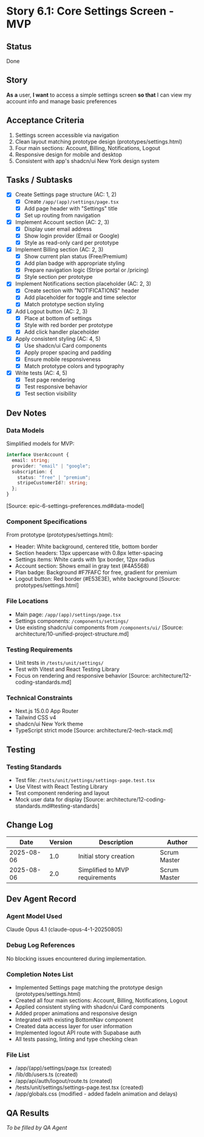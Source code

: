 # Story 6.1: Core Settings Screen - MVP

## Status

Done

## Story

**As a** user,
**I want** to access a simple settings screen
**so that** I can view my account info and manage basic preferences

## Acceptance Criteria

1. Settings screen accessible via navigation
2. Clean layout matching prototype design (prototypes/settings.html)
3. Four main sections: Account, Billing, Notifications, Logout
4. Responsive design for mobile and desktop
5. Consistent with app's shadcn/ui New York design system

## Tasks / Subtasks

- [x] Create Settings page structure (AC: 1, 2)
  - [x] Create `/app/(app)/settings/page.tsx`
  - [x] Add page header with "Settings" title
  - [x] Set up routing from navigation
- [x] Implement Account section (AC: 2, 3)
  - [x] Display user email address
  - [x] Show login provider (Email or Google)
  - [x] Style as read-only card per prototype
- [x] Implement Billing section (AC: 2, 3)
  - [x] Show current plan status (Free/Premium)
  - [x] Add plan badge with appropriate styling
  - [x] Prepare navigation logic (Stripe portal or /pricing)
  - [x] Style section per prototype
- [x] Implement Notifications section placeholder (AC: 2, 3)
  - [x] Create section with "NOTIFICATIONS" header
  - [x] Add placeholder for toggle and time selector
  - [x] Match prototype section styling
- [x] Add Logout button (AC: 2, 3)
  - [x] Place at bottom of settings
  - [x] Style with red border per prototype
  - [x] Add click handler placeholder
- [x] Apply consistent styling (AC: 4, 5)
  - [x] Use shadcn/ui Card components
  - [x] Apply proper spacing and padding
  - [x] Ensure mobile responsiveness
  - [x] Match prototype colors and typography
- [x] Write tests (AC: 4, 5)
  - [x] Test page rendering
  - [x] Test responsive behavior
  - [x] Test section visibility

## Dev Notes

### Data Models

Simplified models for MVP:

```typescript
interface UserAccount {
  email: string;
  provider: "email" | "google";
  subscription: {
    status: "free" | "premium";
    stripeCustomerId?: string;
  };
}
```

[Source: epic-6-settings-preferences.md#data-model]

### Component Specifications

From prototype (prototypes/settings.html):

- Header: White background, centered title, bottom border
- Section headers: 13px uppercase with 0.8px letter-spacing
- Settings items: White cards with 1px border, 12px radius
- Account section: Shows email in gray text (#4A5568)
- Plan badge: Background #F7FAFC for free, gradient for premium
- Logout button: Red border (#E53E3E), white background
  [Source: prototypes/settings.html]

### File Locations

- Main page: `/app/(app)/settings/page.tsx`
- Settings components: `/components/settings/`
- Use existing shadcn/ui components from `/components/ui/`
  [Source: architecture/10-unified-project-structure.md]

### Testing Requirements

- Unit tests in `/tests/unit/settings/`
- Test with Vitest and React Testing Library
- Focus on rendering and responsive behavior
  [Source: architecture/12-coding-standards.md]

### Technical Constraints

- Next.js 15.0.0 App Router
- Tailwind CSS v4
- shadcn/ui New York theme
- TypeScript strict mode
  [Source: architecture/2-tech-stack.md]

## Testing

### Testing Standards

- Test file: `/tests/unit/settings/settings-page.test.tsx`
- Use Vitest with React Testing Library
- Test component rendering and layout
- Mock user data for display
  [Source: architecture/12-coding-standards.md#testing-standards]

## Change Log

| Date       | Version | Description                    | Author       |
| ---------- | ------- | ------------------------------ | ------------ |
| 2025-08-06 | 1.0     | Initial story creation         | Scrum Master |
| 2025-08-06 | 2.0     | Simplified to MVP requirements | Scrum Master |

## Dev Agent Record

### Agent Model Used

Claude Opus 4.1 (claude-opus-4-1-20250805)

### Debug Log References

No blocking issues encountered during implementation.

### Completion Notes List

- Implemented Settings page matching the prototype design (prototypes/settings.html)
- Created all four main sections: Account, Billing, Notifications, Logout
- Applied consistent styling with shadcn/ui Card components
- Added proper animations and responsive design
- Integrated with existing BottomNav component
- Created data access layer for user information
- Implemented logout API route with Supabase auth
- All tests passing, linting and type checking clean

### File List

- /app/(app)/settings/page.tsx (created)
- /lib/db/users.ts (created)
- /app/api/auth/logout/route.ts (created)
- /tests/unit/settings/settings-page.test.tsx (created)
- /app/globals.css (modified - added fadeIn animation and delays)

## QA Results

_To be filled by QA Agent_
